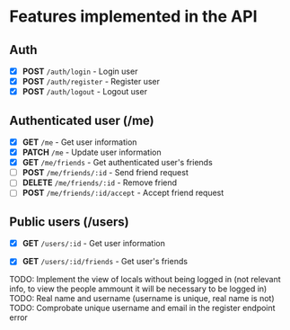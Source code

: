 # Features implemented in the API

## Auth
- [x] **POST** `/auth/login` - Login user
- [x] **POST** `/auth/register` - Register user
- [x] **POST** `/auth/logout` - Logout user

## Authenticated user (/me)
- [x] **GET** `/me` - Get user information
- [x] **PATCH** `/me` - Update user information
- [x] **GET** `/me/friends` - Get authenticated user's friends
- [ ] **POST** `/me/friends/:id` - Send friend request
- [ ] **DELETE** `/me/friends/:id` - Remove friend
- [ ] **POST** `/me/friends/:id/accept` - Accept friend request

## Public users (/users)
- [x] **GET** `/users/:id` - Get user information
- [x] **GET** `/users/:id/friends` - Get user's friends


TODO: Implement the view of locals without being logged in (not relevant info, to view the people ammount it will be necessary to be logged in)
TODO: Real name and username (username is unique, real name is not)
TODO: Comprobate unique username and email in the register endpoint error